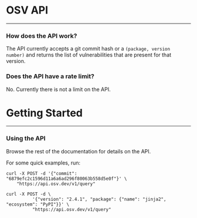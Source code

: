 # OSV API
---

### How does the API work?

The API currently accepts a git commit hash or a `(package, version number)` and returns the
list of vulnerabilities that are present for that version.

### Does the API have a rate limit? 

No. Currently there is not a limit on the API. 

# Getting Started
---

### Using the API

Browse the rest of the documentation for details on the
API.

For some quick examples, run:

```
curl -X POST -d '{"commit": "6879efc2c1596d11a6a6ad296f80063b558d5e0f"}' \
    "https://api.osv.dev/v1/query"
```

```
curl -X POST -d \
          '{"version": "2.4.1", "package": {"name": "jinja2", "ecosystem": "PyPI"}}' \
          "https://api.osv.dev/v1/query"
```
